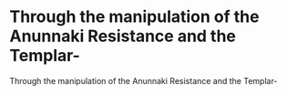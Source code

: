# Through the manipulation of the Anunnaki Resistance and the Templar-

Through the manipulation of the Anunnaki Resistance and the Templar-